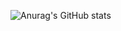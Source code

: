 ![Anurag's GitHub stats](https://github-readme-stats.vercel.app/api?username=HanYoungUk&show_icons=true&theme=merko)
